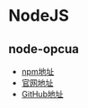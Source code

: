 # NodeJS 

## node-opcua

* [npm地址](https://www.npmjs.com/package/node-opcua)
* [官网地址](https://node-opcua.github.io/)
* [GitHub地址](https://github.com/node-opcua/node-opcua)
